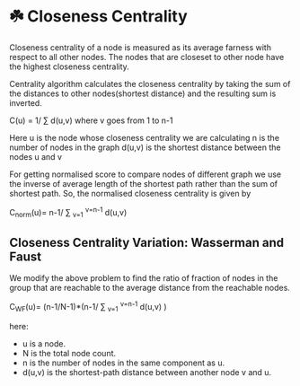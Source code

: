 # :shamrock: Closeness Centrality 

Closeness centrality of a node is measured as its average farness with respect to all other nodes. The nodes that are closeset to other node have the highest closeness centrality.

Centrality algorithm calculates the closeness centrality by taking the sum of the distances to other nodes(shortest distance) and the resulting sum is inverted.

C(u) = 1/ ∑ d(u,v) where v goes from 1 to n-1

Here u is the node whose closeness centrality we are calculating
n is the number of nodes in the graph
d(u,v) is the shortest distance between the nodes u and v

For getting normalised score to compare nodes of different graph we use the inverse of average length of the shortest path rather than the sum of shortest path.
So, the normalised closeness centrality is given by


C<sub>norm</sub>(u)= n-1/ ∑ <sub>v=1</sub> <sup> v=n-1</sup> d(u,v) 


## Closeness Centrality Variation: Wasserman and Faust

We modify the above problem to find the ratio of fraction of nodes in the group that are reachable to the average distance from the reachable nodes.


C<sub>WF</sub>(u)= (n-1/N-1)*(n-1/ ∑ <sub>v=1</sub> <sup> v=n-1</sup> d(u,v) )

here:
- u is a node.
- N is the total node count.
- n is the number of nodes in the same component as u.
- d(u,v) is the shortest-path distance between another node v and u.
